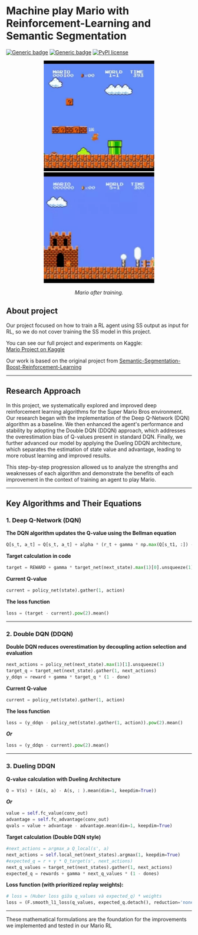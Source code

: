 # Machine play Mario with Reinforcement-Learning and Semantic Segmentation

[![Generic badge](https://img.shields.io/badge/Made_with-Python-blue.svg)](https://shields.io/)
[![Generic badge](https://img.shields.io/badge/Made_with-Kaggle-orange.svg)](https://shields.io/)
[![PyPI license](https://img.shields.io/pypi/l/ansicolortags.svg)](https://pypi.python.org/pypi/ansicolortags/)

<p align="center">
  <img src="./Images/1-1-mario.gif" width="300"/>
  <img src="./Images/5-1-mario.gif" width="300"/>
</p>
<p align="center">
    <em>Mario after training.</em>
</p>

## **About project**
Our project focused on how to train a RL agent using SS output as input for RL, so we do not cover training the SS model in this project. 

You can see our full project and experiments on Kaggle:  
[Mario Project on Kaggle](https://www.kaggle.com/code/kamuisi/mario-project)

Our work is based on the original project from [Semantic-Segmentation-Boost-Reinforcement-Learning](https://github.com/vpulab/Semantic-Segmentation-Boost-Reinforcement-Learning/tree/69eace77a3437f98b1b437074adee5a578803581/RL)

---

## **Research Approach**

In this project, we systematically explored and improved deep reinforcement learning algorithms for the Super Mario Bros environment. Our research began with the implementation of the Deep Q-Network (DQN) algorithm as a baseline. We then enhanced the agent's performance and stability by adopting the Double DQN (DDQN) approach, which addresses the overestimation bias of Q-values present in standard DQN. Finally, we further advanced our model by applying the Dueling DDQN architecture, which separates the estimation of state value and advantage, leading to more robust learning and improved results.

This step-by-step progression allowed us to analyze the strengths and weaknesses of each algorithm and demonstrate the benefits of each improvement in the context of training an agent to play Mario.

---

## **Key Algorithms and Their Equations**

### 1. Deep Q-Network (DQN)

**The DQN algorithm updates the Q-value using the Bellman equation**
```python
Q[s_t, a_t] = Q[s_t, a_t] + alpha * (r_t + gamma * np.max(Q[s_t1, :]) - Q[s_t, a_t])
```

**Target calculation in code**
```python
target = REWARD + gamma * target_net(next_state).max(1)[0].unsqueeze(1) * (1 - done)
```

**Current Q-value**
```python
current = policy_net(state).gather(1, action)
```

**The loss function**
```python
loss = (target - current).pow(2).mean()
```
---

### 2. Double DQN (DDQN)

**Double DQN reduces overestimation by decoupling action selection and evaluation**
```python
next_actions = policy_net(next_state).max(1)[1].unsqueeze(1)
target_q = target_net(next_state).gather(1, next_actions)
y_ddqn = reward + gamma * target_q * (1 - done)
```

**Current Q-value**
```python
current = policy_net(state).gather(1, action)
```

**The loss function**
```python
loss = (y_ddqn - policy_net(state).gather(1, action)).pow(2).mean()
```
***Or***
```python
loss = (y_ddqn - current).pow(2).mean()
```
---

### 3. Dueling DDQN
**Q-value calculation with Dueling Architecture**
```python
Q = V(s) + (A(s, a) - A(s, : ).mean(dim=1, keepdim=True))
```
***Or***
```python
value = self.fc_value(conv_out)
advantage = self.fc_advantage(conv_out)
qvals = value + advantage - advantage.mean(dim=1, keepdim=True)
```

**Target calculation (Double DQN style)**
```python
#next_actions = argmax_a Q_local(s', a)
next_actions = self.local_net(next_states).argmax(1, keepdim=True)
#expected_q = r + γ * Q_target(s', next_actions)
next_q_values = target_net(next_states).gather(1, next_actions)
expected_q = rewards + gamma * next_q_values * (1 - dones)
```

**Loss function (with prioritized replay weights):**
```python
# loss = (Huber loss giữa q_values và expected_q) * weights
loss = (F.smooth_l1_loss(q_values, expected_q.detach(), reduction='none') * weights).mean()
```
---

These mathematical formulations are the foundation for the improvements we implemented and tested in our Mario RL